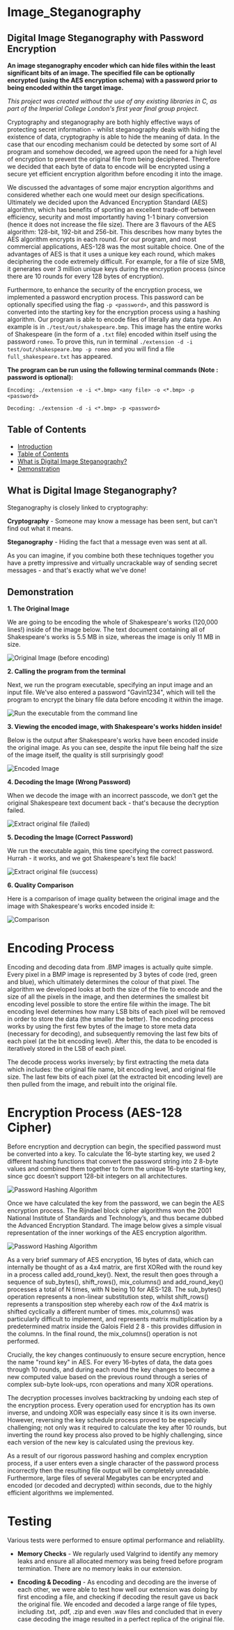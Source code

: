 # <a name="introduction"></a>Image_Steganography
## Digital Image Steganography with Password Encryption

**An image steganography encoder which can hide files within the least significant bits of an image. The specified file can be optionally encrypted (using the AES encryption schema) with a password prior to being encoded within the target image.**

*This project was created without the use of any existing libraries in C, as part of the Imperial College London's first year final group project.*

Cryptography and steganography are both highly effective ways of protecting secret information - whilst steganography deals with hiding the existence of data, cryptography is able to hide the meaning of data. In the case that our encoding mechanism could be detected by some sort of AI program and somehow decoded, we agreed upon the need for a high level of encryption to prevent the original file from being deciphered. Therefore we decided that each byte of data to encode will be encrypted using a secure yet efficient encryption algorithm before encoding it into the image.

We discussed the advantages of some major encryption algorithms and considered whether each one would meet our design specifications. Ultimately we decided upon the Advanced Encryption Standard (AES) algorithm, which has benefits of sporting an excellent trade-off between efficiency, security and most importantly having 1-1 binary conversion (hence it does not increase the file size). There are 3 flavours of the AES algorithm: 128-bit, 192-bit and 256-bit. This describes how many bytes the AES algorithm encrypts in each round. For our program, and most commercial applications, AES-128 was the most suitable choice. One of the advantages of AES is that it uses a unique key each round, which makes deciphering the code extremely difficult. For example, for a file of size 5MB, it generates over 3 million unique keys during the encryption process (since there are 10 rounds for every 128 bytes of encryption).

Furthermore, to enhance the security of the encryption process, we implemented a password encryption process. This password can be optionally specified using the flag `-p <password>`, and this password is converted into the starting key for the encryption process using a hashing algorithm. Our program is able to encode files of literally any data type. An example is in `./test/out/shakespeare.bmp`. This image has the entire works of Shakespeare (in the form of a `.txt` file) encoded within itself using the password `romeo`. To prove this, run in terminal `./extension -d -i test/out/shakespeare.bmp -p romeo` and you will find a file `full_shakespeare.txt` has appeared.

**The program can be run using the following terminal commands (Note : password is optional):**

`Encoding: ./extension -e -i <*.bmp> <any file> -o <*.bmp> -p <password>`

`Decoding: ./extension -d -i <*.bmp> -p <password>`

## <a name="contents"></a>Table of Contents

<!--ts-->
   * [Introduction](#introduction)
   * [Table of Contents](#contents)
   * [What is Digital Image Steganography?](#whatis)
   * [Demonstration](#demo)
<!--te-->

## <a name="whatis"></a>What is Digital Image Steganography?

Steganography is closely linked to cryptography:

**Cryptography** - Someone may know a message has been sent, but can't find out what it means.

**Steganography** - Hiding the fact that a message even was sent at all.

As you can imagine, if you combine both these techniques together you have a pretty impressive and virtually uncrackable way of sending secret messages - and that's exactly what we've done!

## <a name="demo"></a>Demonstration

**1. The Original Image**

We are going to be encoding the whole of Shakespeare's works (120,000 lines!) inside of the image below. The text document containing all of Shakespeare's works is 5.5 MB in size, whereas the image is only 11 MB in size.

![Original Image (before encoding)](/images/original_image.JPG)

**2. Calling the program from the terminal**

Next, we run the program executable, specifying an input image and an input file. We've also entered a password "Gavin1234", which will tell the program to encrypt the binary file data before encoding it within the image.

![Run the executable from the command line](/images/1.JPG)

**3. Viewing the encoded image, with Shakespeare's works hidden inside!**

Below is the output after Shakespeare's works have been encoded inside the original image. As you can see, despite the input file being half the size of the image itself, the quality is still surprisingly good!

![Encoded Image](/images/encoded_image.JPG)

**4. Decoding the Image (Wrong Password)**

When we decode the image with an incorrect passcode, we don't get the original Shakespeare text document back - that's because the decryption failed.

![Extract original file (failed)](/images/incorrect_password.JPG)

**5. Decoding the Image (Correct Password)**

We run the executable again, this time specifying the correct password. Hurrah - it works, and we got Shakespeare's text file back!

![Extract original file (success)](/images/correct_password.JPG)

**6. Quality Comparison**

Here is a comparison of image quality between the original image and the image with Shakespeare's works encoded inside it:

![Comparison](/images/comparison.jpg)

# <a name="encoding"></a>Encoding Process

Encoding and decoding data from .BMP images is actually quite simple. Every pixel in a BMP image is represented by 3 bytes of code (red, green and blue), which ultimately determines the colour of that pixel. The algorithm we developed looks at both the size of the file to encode and the size of all the pixels in the image, and then determines the smallest bit encoding level possible to store the entire file within the image. The bit encoding level determines how many LSB bits of each pixel will be removed in order to store the data (the smaller the better). The encoding process works by using the first few bytes of the image to store meta data (necessary for decoding), and subsequently removing the last few bits of each pixel (at the bit encoding level). After this, the data to be encoded is iteratively stored in the LSB of each pixel.

The decode process works inversely; by first extracting the meta data which includes: the original file name, bit encoding level, and original file size. The last few bits of each pixel (at the extracted bit encoding level) are then pulled from the image, and rebuilt into the original file.

# <a name="encryption"></a>Encryption Process (AES-128 Cipher)

Before encryption and decryption can begin, the specified password must be converted into a key. To calculate the 16-byte starting key, we used 2 different hashing functions that convert the password string into 2 8-byte values and combined them together to form the unique 16-byte starting key, since gcc doesn’t support 128-bit integers on all architectures.

![Password Hashing Algorithm](/images/password.JPG)

Once we have calculated the key from the password, we can begin the AES encryption process. The Rijndael block cipher algorithms won the 2001 National Institute of Standards and Technology’s, and thus became dubbed the Advanced Encryption Standard. The image below gives a simple visual representation of the inner workings of the AES encryption algorithm.

![Password Hashing Algorithm](/images/aes.JPG)

As a very brief summary of AES encryption, 16 bytes of data, which can internally be thought of as a 4x4 matrix, are first XORed with the round key in a process called add_round_key(). Next, the result then goes through a sequence of sub_bytes(), shift_rows(), mix_columns() and add_round_key() processes a total of N times, with N being 10 for AES-128. The sub_bytes() operation represents a non-linear substitution step, whilst shift_rows() represents a transposition step whereby each row of the 4x4 matrix is shifted cyclically a different number of times. mix_columns() was particularly difficult to implement, and represents matrix multiplication by a predetermined matrix inside the Galois Field 2 8 - this provides diffusion in the columns. In the final round, the mix_columns() operation is not performed.

Crucially, the key changes continuously to ensure secure encryption, hence the name "round key" in AES. For every 16-bytes of data, the data goes through 10 rounds, and during each round the key changes to become a new computed value based on the previous round through a series of complex sub-byte look-ups, rcon operations and many XOR operations.

The decryption processes involves backtracking by undoing each step of the encryption process. Every operation used for encryption has its own inverse, and undoing XOR was especially easy since it is its own inverse. However, reversing the key schedule process proved to be especially challenging; not only was it required to calculate the key after 10 rounds, but inverting the round key process also proved to be highly challenging, since each version of the new key is calculated using the previous key.

As a result of our rigorous password hashing and complex encryption process, if a user enters even a single character of the password process incorrectly then the resulting file output will be completely unreadable. Furthermore, large files of several Megabytes can be encrypted and encoded (or decoded and decrypted) within seconds, due to the highly efficient algorithms we implemented.

# <a name="testing"></a>Testing

Various tests were performed to ensure optimal performance and reliablilty.

- **Memory Checks** - We regularly used Valgrind to identify any memory leaks and ensure all allocated memory was being freed before program termination. There are no memory leaks in our extension.

- **Encoding & Decoding** - As encoding and decoding are the inverse of each other, we were able to test how well our extension was doing by first encoding a file, and checking if decoding the result gave us back the original file. We encoded and decoded a large range of file types, including .txt, .pdf, .zip and even .wav files and concluded that in every case decoding the image resulted in a perfect replica of the original file.
